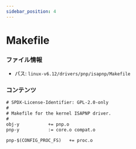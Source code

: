 ```yaml
---
sidebar_position: 4
---
```

# Makefile

### ファイル情報

- パス: `linux-v6.12/drivers/pnp/isapnp/Makefile`

### コンテンツ

```txt
# SPDX-License-Identifier: GPL-2.0-only
#
# Makefile for the kernel ISAPNP driver.
#
obj-y			+= pnp.o
pnp-y			:= core.o compat.o

pnp-$(CONFIG_PROC_FS)	+= proc.o

```
